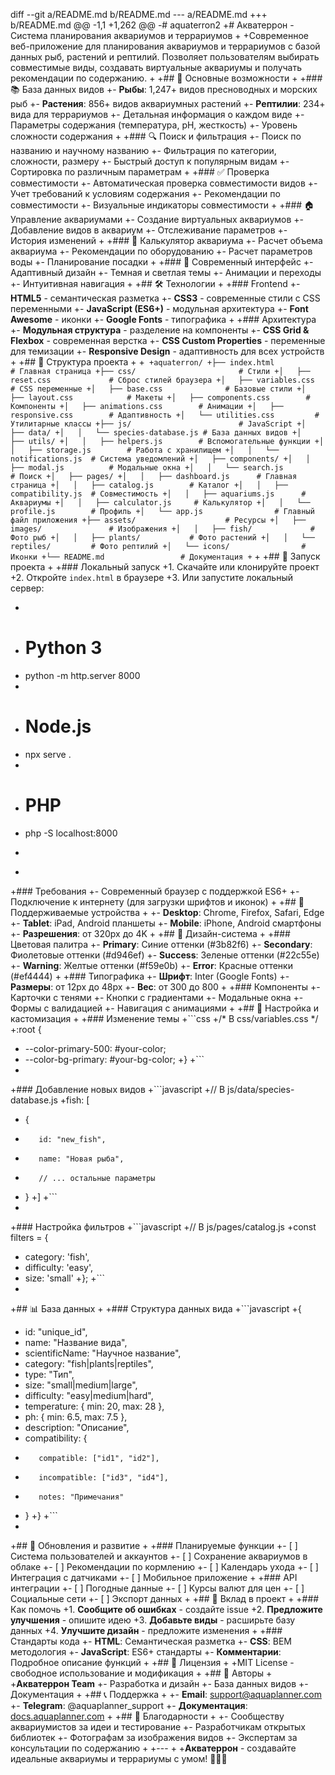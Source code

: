 diff --git a/README.md b/README.md
--- a/README.md
+++ b/README.md
@@ -1,1 +1,262 @@
-# aquaterron2
+# Акватеррон - Система планирования аквариумов и террариумов
+
+Современное веб-приложение для планирования аквариумов и террариумов с базой данных рыб, растений и рептилий. Позволяет пользователям выбирать совместимые виды, создавать виртуальные аквариумы и получать рекомендации по содержанию.
+
+## 🌟 Основные возможности
+
+### 📚 База данных видов
+- **Рыбы**: 1,247+ видов пресноводных и морских рыб
+- **Растения**: 856+ видов аквариумных растений
+- **Рептилии**: 234+ вида для террариумов
+- Детальная информация о каждом виде
+- Параметры содержания (температура, pH, жесткость)
+- Уровень сложности содержания
+
+### 🔍 Поиск и фильтрация
+- Поиск по названию и научному названию
+- Фильтрация по категории, сложности, размеру
+- Быстрый доступ к популярным видам
+- Сортировка по различным параметрам
+
+### ✅ Проверка совместимости
+- Автоматическая проверка совместимости видов
+- Учет требований к условиям содержания
+- Рекомендации по совместимости
+- Визуальные индикаторы совместимости
+
+### 🏠 Управление аквариумами
+- Создание виртуальных аквариумов
+- Добавление видов в аквариум
+- Отслеживание параметров
+- История изменений
+
+### 🧮 Калькулятор аквариума
+- Расчет объема аквариума
+- Рекомендации по оборудованию
+- Расчет параметров воды
+- Планирование посадки
+
+### 🎨 Современный интерфейс
+- Адаптивный дизайн
+- Темная и светлая темы
+- Анимации и переходы
+- Интуитивная навигация
+
+## 🛠 Технологии
+
+### Frontend
+- **HTML5** - семантическая разметка
+- **CSS3** - современные стили с CSS переменными
+- **JavaScript (ES6+)** - модульная архитектура
+- **Font Awesome** - иконки
+- **Google Fonts** - типографика
+
+### Архитектура
+- **Модульная структура** - разделение на компоненты
+- **CSS Grid & Flexbox** - современная верстка
+- **CSS Custom Properties** - переменные для темизации
+- **Responsive Design** - адаптивность для всех устройств
+
+## 📁 Структура проекта
+
+```
+aquaterron/
+├── index.html                 # Главная страница
+├── css/                       # Стили
+│   ├── reset.css             # Сброс стилей браузера
+│   ├── variables.css         # CSS переменные
+│   ├── base.css              # Базовые стили
+│   ├── layout.css            # Макеты
+│   ├── components.css        # Компоненты
+│   ├── animations.css        # Анимации
+│   ├── responsive.css        # Адаптивность
+│   └── utilities.css         # Утилитарные классы
+├── js/                        # JavaScript
+│   ├── data/
+│   │   └── species-database.js # База данных видов
+│   ├── utils/
+│   │   ├── helpers.js        # Вспомогательные функции
+│   │   ├── storage.js        # Работа с хранилищем
+│   │   └── notifications.js  # Система уведомлений
+│   ├── components/
+│   │   ├── modal.js          # Модальные окна
+│   │   └── search.js         # Поиск
+│   ├── pages/
+│   │   ├── dashboard.js      # Главная страница
+│   │   ├── catalog.js        # Каталог
+│   │   ├── compatibility.js  # Совместимость
+│   │   ├── aquariums.js      # Аквариумы
+│   │   ├── calculator.js     # Калькулятор
+│   │   └── profile.js        # Профиль
+│   └── app.js                # Главный файл приложения
+├── assets/                    # Ресурсы
+│   ├── images/               # Изображения
+│   │   ├── fish/             # Фото рыб
+│   │   ├── plants/           # Фото растений
+│   │   └── reptiles/         # Фото рептилий
+│   └── icons/                # Иконки
+└── README.md                 # Документация
+```
+
+## 🚀 Запуск проекта
+
+### Локальный запуск
+1. Скачайте или клонируйте проект
+2. Откройте `index.html` в браузере
+3. Или запустите локальный сервер:
+   ```bash
+   # Python 3
+   python -m http.server 8000
+   
+   # Node.js
+   npx serve .
+   
+   # PHP
+   php -S localhost:8000
+   ```
+
+### Требования
+- Современный браузер с поддержкой ES6+
+- Подключение к интернету (для загрузки шрифтов и иконок)
+
+## 📱 Поддерживаемые устройства
+
+- **Desktop**: Chrome, Firefox, Safari, Edge
+- **Tablet**: iPad, Android планшеты
+- **Mobile**: iPhone, Android смартфоны
+- **Разрешения**: от 320px до 4K
+
+## 🎨 Дизайн-система
+
+### Цветовая палитра
+- **Primary**: Синие оттенки (#3b82f6)
+- **Secondary**: Фиолетовые оттенки (#d946ef)
+- **Success**: Зеленые оттенки (#22c55e)
+- **Warning**: Желтые оттенки (#f59e0b)
+- **Error**: Красные оттенки (#ef4444)
+
+### Типографика
+- **Шрифт**: Inter (Google Fonts)
+- **Размеры**: от 12px до 48px
+- **Вес**: от 300 до 800
+
+### Компоненты
+- Карточки с тенями
+- Кнопки с градиентами
+- Модальные окна
+- Формы с валидацией
+- Навигация с анимациями
+
+## 🔧 Настройка и кастомизация
+
+### Изменение темы
+```css
+/* В css/variables.css */
+:root {
+    --color-primary-500: #your-color;
+    --color-bg-primary: #your-bg-color;
+}
+```
+
+### Добавление новых видов
+```javascript
+// В js/data/species-database.js
+fish: [
+    {
+        id: "new_fish",
+        name: "Новая рыба",
+        // ... остальные параметры
+    }
+]
+```
+
+### Настройка фильтров
+```javascript
+// В js/pages/catalog.js
+const filters = {
+    category: 'fish',
+    difficulty: 'easy',
+    size: 'small'
+};
+```
+
+## 📊 База данных
+
+### Структура данных вида
+```javascript
+{
+    id: "unique_id",
+    name: "Название вида",
+    scientificName: "Научное название",
+    category: "fish|plants|reptiles",
+    type: "Тип",
+    size: "small|medium|large",
+    difficulty: "easy|medium|hard",
+    temperature: { min: 20, max: 28 },
+    ph: { min: 6.5, max: 7.5 },
+    description: "Описание",
+    compatibility: {
+        compatible: ["id1", "id2"],
+        incompatible: ["id3", "id4"],
+        notes: "Примечания"
+    }
+}
+```
+
+## 🔄 Обновления и развитие
+
+### Планируемые функции
+- [ ] Система пользователей и аккаунтов
+- [ ] Сохранение аквариумов в облаке
+- [ ] Рекомендации по кормлению
+- [ ] Календарь ухода
+- [ ] Интеграция с датчиками
+- [ ] Мобильное приложение
+
+### API интеграции
+- [ ] Погодные данные
+- [ ] Курсы валют для цен
+- [ ] Социальные сети
+- [ ] Экспорт данных
+
+## 🤝 Вклад в проект
+
+### Как помочь
+1. **Сообщите об ошибках** - создайте issue
+2. **Предложите улучшения** - опишите идею
+3. **Добавьте виды** - расширьте базу данных
+4. **Улучшите дизайн** - предложите изменения
+
+### Стандарты кода
+- **HTML**: Семантическая разметка
+- **CSS**: BEM методология
+- **JavaScript**: ES6+ стандарты
+- **Комментарии**: Подробное описание функций
+
+## 📄 Лицензия
+
+MIT License - свободное использование и модификация
+
+## 👥 Авторы
+
+**Акватеррон Team**
+- Разработка и дизайн
+- База данных видов
+- Документация
+
+## 📞 Поддержка
+
+- **Email**: support@aquaplanner.com
+- **Telegram**: @aquaplanner_support
+- **Документация**: [docs.aquaplanner.com](https://docs.aquaplanner.com)
+
+## 🙏 Благодарности
+
+- Сообществу аквариумистов за идеи и тестирование
+- Разработчикам открытых библиотек
+- Фотографам за изображения видов
+- Экспертам за консультации по содержанию
+
+---
+
+**Акватеррон** - создавайте идеальные аквариумы и террариумы с умом! 🐠🌿🦎
